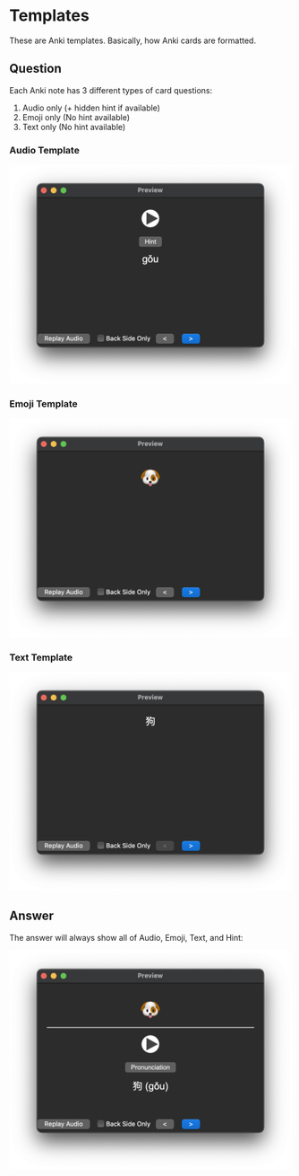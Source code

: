 # Templates

These are Anki templates. Basically, how Anki cards are formatted.

## Question

Each Anki note has 3 different types of card questions:

1. Audio only (+ hidden hint if available)
2. Emoji only (No hint available)
3. Text only (No hint available)

### Audio Template

![Audio Template](../../www/screenshots/audio+hint.png)

### Emoji Template

![Emoji Template](../../www/screenshots/emoji.png)

### Text Template

![Text Template](../../www/screenshots/text.png)

## Answer

The answer will always show all of Audio, Emoji, Text, and Hint:

![Answer](../../www/screenshots/answer.png)
